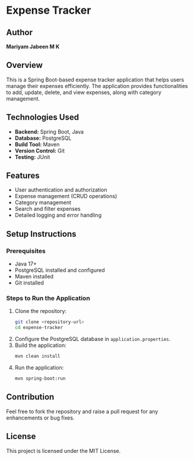 # Expense Tracker

## Author
**Mariyam Jabeen M K**

## Overview
This is a Spring Boot-based expense tracker application that helps users manage their expenses efficiently. The application provides functionalities to add, update, delete, and view expenses, along with category management.

## Technologies Used
- **Backend:** Spring Boot, Java
- **Database:** PostgreSQL
- **Build Tool:** Maven
- **Version Control:** Git
- **Testing:** JUnit

## Features
- User authentication and authorization
- Expense management (CRUD operations)
- Category management
- Search and filter expenses
- Detailed logging and error handling

## Setup Instructions
### Prerequisites
- Java 17+
- PostgreSQL installed and configured
- Maven installed
- Git installed

### Steps to Run the Application
1. Clone the repository:
   ```sh
   git clone <repository-url>
   cd expense-tracker
   ```
2. Configure the PostgreSQL database in `application.properties`.
3. Build the application:
   ```sh
   mvn clean install
   ```
4. Run the application:
   ```sh
   mvn spring-boot:run
   ```

## Contribution
Feel free to fork the repository and raise a pull request for any enhancements or bug fixes.

## License
This project is licensed under the MIT License.
